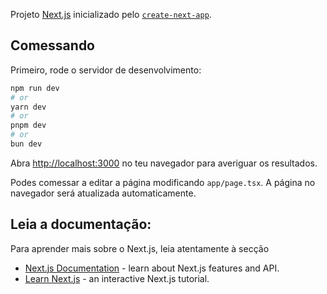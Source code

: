 Projeto [Next.js](https://nextjs.org/) inicializado pelo [`create-next-app`](https://github.com/vercel/next.js/tree/canary/packages/create-next-app).

## Comessando

Primeiro, rode o servidor de desenvolvimento:

```bash
npm run dev
# or
yarn dev
# or
pnpm dev
# or
bun dev
```

Abra [http://localhost:3000](http://localhost:3000) no teu navegador para averiguar os resultados.

Podes comessar a editar a página modificando `app/page.tsx`. A página no navegador será atualizada automaticamente.

## Leia a documentação:

Para aprender mais sobre o Next.js, leia atentamente à secção

- [Next.js Documentation](https://nextjs.org/docs) - learn about Next.js features and API.
- [Learn Next.js](https://nextjs.org/learn) - an interactive Next.js tutorial.


